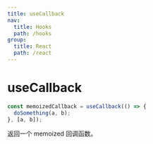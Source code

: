 ```yaml
---
title: useCallback
nav:
  title: Hooks
  path: /hooks
group:
  title: React
  path: /react
---
```


# useCallback

```js
const memoizedCallback = useCallback(() => {
  doSomething(a, b);
}, [a, b]);
```

返回一个 memoized 回调函数。

<code src="./index.tsx" />
